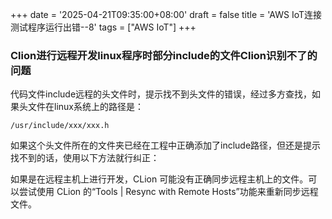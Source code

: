 +++
date = '2025-04-21T09:35:00+08:00'
draft = false
title = 'AWS IoT连接测试程序运行出错--8'
tags = ["AWS IoT"]
+++

### Clion进行远程开发linux程序时部分include的文件Clion识别不了的问题

代码文件include远程的头文件时，提示找不到头文件的错误，经过多方查找，如果头文件在linux系统上的路径是：

```shell
/usr/include/xxx/xxx.h
```

如果这个头文件所在的文件夹已经在工程中正确添加了include路径，但还是提示找不到的话，使用以下方法就行纠正：

如果是在远程主机上进行开发，CLion 可能没有正确同步远程主机上的文件。可以尝试使用 CLion 的“Tools | Resync with Remote Hosts”功能来重新同步远程文件。
